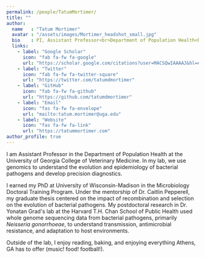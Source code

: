 ```yaml
---
permalink: /people/TatumMortimer/
title: ""
author:
  name   : "Tatum Mortimer"
  avatar : "/assets/images/Mortimer_headshot_small.jpg"
  bio    : PI, Assistant Professor<br>Department of Population Health<br>College of Veterinary Medicine<br>University of Georgia
  links:
    - label: "Google Scholar"
      icon: "fab fa-fw fa-google"
      url: "https://scholar.google.com/citations?user=MACSQwIAAAAJ&hl=en"
    - label: "Twitter"
      icon: "fab fa-fw fa-twitter-square"
      url: "https://twitter.com/tatumdmortimer"
    - label: "GitHub"
      icon: "fab fa-fw fa-github"
      url: "https://github.com/tatumdmortimer"
    - label: "Email"
      icon: "fas fa-fw fa-envelope"
      url: "mailto:tatum.mortimer@uga.edu"
    - label: "Website"
      icon: "fas fa-fw fa-link"
      url: "https://tatummortimer.com"
author_profile: true
---
```


I am Assistant Professor in the Department of Population Health at the University of Georgia College of Veterinary Medicine. In my lab, we use genomics to understand the evolution and epidemiology of bacterial pathogens and develop precision diagnostics.

I earned my PhD at University of Wisconsin-Madison in the Microbiology Doctoral Training Program. Under the mentorship of Dr. Caitlin Pepperell, my graduate thesis centered on the impact of recombination and selection on the evolution of bacterial pathogens. My postdoctoral research in Dr. Yonatan Grad's lab at the Harvard T.H. Chan School of Public Health used whole genome sequencing data from bacterial pathogens, primarily *Neisseria gonorrhoeae*, to understand transmission, antimicrobial resistance, and adaptation to host environments.

Outside of the lab, I enjoy reading, baking, and enjoying everything Athens, GA has to offer (music! food! football!).
